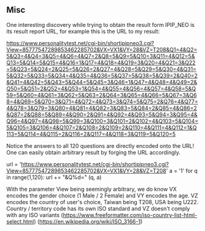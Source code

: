 ## Misc
One interesting discovery while trying to obtain the result form IPIP_NEO is its result report URL, for example this is the URL to my result: 

https://www.personalitytest.net/cgi-bin/shortipipneo3.cgi?View=85777547289853462285702&VX=VX1&VY=28&VZ=T208&Q1=4&Q2=5&Q3=4&Q4=3&Q5=4&Q6=4&Q7=2&Q8=5&Q9=5&Q10=3&Q11=4&Q12=5&Q13=5&Q14=5&Q15=4&Q16=1&Q17=4&Q18=4&Q19=3&Q20=4&Q21=3&Q22=5&Q23=5&Q24=2&Q25=5&Q26=2&Q27=4&Q28=5&Q29=5&Q30=4&Q31=5&Q32=5&Q33=5&Q34=4&Q35=4&Q36=5&Q37=5&Q38=5&Q39=2&Q40=2&Q41=4&Q42=5&Q43=5&Q44=5&Q45=3&Q46=1&Q47=4&Q48=4&Q49=2&Q50=5&Q51=2&Q52=4&Q53=1&Q54=4&Q55=4&Q56=4&Q57=4&Q58=5&Q59=5&Q60=4&Q61=3&Q62=5&Q63=2&Q64=3&Q65=4&Q66=5&Q67=3&Q68=4&Q69=5&Q70=3&Q71=4&Q72=4&Q73=3&Q74=5&Q75=2&Q76=4&Q77=4&Q78=3&Q79=3&Q80=4&Q81=4&Q82=3&Q83=5&Q84=2&Q85=4&Q86=2&Q87=2&Q88=5&Q89=4&Q90=2&Q91=4&Q92=4&Q93=5&Q94=3&Q95=4&Q96=4&Q97=4&Q98=5&Q99=3&Q100=3&Q101=2&Q102=4&Q103=5&Q104=5&Q105=3&Q106=4&Q107=2&Q108=2&Q109=2&Q110=4&Q111=4&Q112=1&Q113=5&Q114=4&Q115=2&Q116=2&Q117=4&Q118=3&Q119=5&Q120=5

Notice the answers to all 120 questions are directly encoded onto the URL!
One can easily obtain arbitrary result by forging the URL accordingly. 

url = 'https://www.personalitytest.net/cgi-bin/shortipipneo3.cgi?View=85777547289853462285702&VX=VX1&VY=28&VZ=T208'
a = '1'
for q in range(1,120):
  url += "&Q%d=" (q, a)
  
  
With the parameter View being seemingly arbitrary, we do know VX encodes the gender choice (1 Male / 2 Female) and VY encodes the age. VZ encodes the country of user's choice, Taiwan being T208, USA being U222. Country / territory code has its own ISO standard and VZ doesn't comply with any ISO variants (https://www.freeformatter.com/iso-country-list-html-select.html) (https://en.wikipedia.org/wiki/ISO_3166-1)
